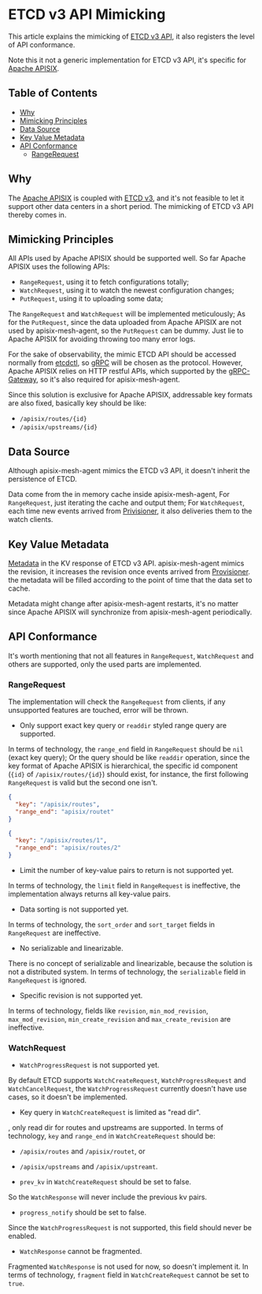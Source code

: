# ETCD v3 API Mimicking

This article explains the mimicking of [ETCD v3 API](https://etcd.io/docs/current/learning/api/), it also registers the
level of API conformance.

Note this it not a generic implementation for ETCD v3 API, it's specific for [Apache APISIX](http://apisix.apache.org/).

## Table of Contents

- [Why](#why)
- [Mimicking Principles](#mimicking-principles)
- [Data Source](#data-source)
- [Key Value Metadata](#key-value-metadata)
- [API Conformance](#api-conformance)
  - [RangeRequest](#rangerequest)

## Why

The [Apache APISIX](http://apisix.apache.org/) is coupled with [ETCD v3](https://etcd.io/), and it's not feasible
to let it support other data centers in a short period. The mimicking of ETCD v3 API thereby comes in.

## Mimicking Principles

All APIs used by Apache APISIX should be supported well.
So far Apache APISIX uses the following APIs:

- `RangeRequest`, using it to fetch configurations totally;
- `WatchRequest`, using it to watch the newest configuration changes;
- `PutRequest`, using it to uploading some data;

The `RangeRequest` and `WatchRequest` will be implemented meticulously;
As for the `PutRequest`, since the data uploaded from Apache APISIX are not used by apisix-mesh-agent,
so the `PutRequest` can be dummy. Just lie to Apache APISIX for avoiding throwing too many error logs.

For the sake of observability, the mimic ETCD API should be accessed normally from [etcdctl](https://etcd.io/docs/current/dev-guide/interacting_v3/),
so [gRPC](https://grpc.io/) will be chosen as the protocol. However, Apache APISIX relies on HTTP restful APIs, which supported by
the [gRPC-Gateway](https://grpc-ecosystem.github.io/grpc-gateway/), so it's also required for apisix-mesh-agent.

Since this solution is exclusive for Apache APISIX, addressable key formats are also fixed, basically key should be like:

- `/apisix/routes/{id}`
- `/apisix/upstreams/{id}`

## Data Source

Although apisix-mesh-agent mimics the ETCD v3 API, it doesn't inherit the persistence of ETCD.

Data come from the in memory cache inside apisix-mesh-agent, For `RangeRequest`, just iterating
the cache and output them; For `WatchRequest`, each time new events arrived from [Privisioner](./the-internal-of-apisix-mesh-agent.md#Provisioner), it also
deliveries them to the watch clients.

## Key Value Metadata

[Metadata](https://github.com/etcd-io/etcd/blob/master/api/mvccpb/kv.proto#L12) in the KV response of
ETCD v3 API. apisix-mesh-agent mimics the revision, it increases the revision once events arrived from
[Provisioner](./the-internal-of-apisix-mesh-agent.md#Provisioner). the metadata will be filled according
to the point of time that the data set to cache.

Metadata might change after apisix-mesh-agent restarts, it's no matter since Apache APISIX will synchronize
from apisix-mesh-agent periodically.

## API Conformance

It's worth mentioning that not all features in `RangeRequest`, `WatchRequest` and others are supported,
only the used parts are implemented.

### RangeRequest

The implementation will check the `RangeRequest` from clients, if any unsupported features are touched,
error will be thrown.

* Only support exact key query or `readdir` styled range query are supported.

In terms of technology, the `range_end` field in `RangeRequest` should be `nil` (exact key query); Or
the query should be like `readdir` operation, since the key format of Apache APISIX is hierarchical,
the specific id component (`{id}` of `/apisix/routes/{id}`) should exist, for instance, the first following
`RangeRequest` is valid but the second one isn't.

```json
{
  "key": "/apisix/routes",
  "range_end": "apisix/routet"
}
```

```json
{
  "key": "/apisix/routes/1",
  "range_end": "apisix/routes/2"
}
```

* Limit the number of key-value pairs to return is not supported yet.

In terms of technology, the `limit` field in `RangeRequest` is ineffective, the implementation always
returns all key-value pairs.

* Data sorting is not supported yet.

In terms of technology, the `sort_order` and `sort_target` fields in `RangeRequest` are ineffective.

* No serializable and linearizable.

There is no concept of serializable and linearizable, because the solution is not a distributed system.
In terms of technology, the `serializable` field in `RangeRequest` is ignored.

* Specific revision is not supported yet.

In terms of technology, fields like `revision`, `min_mod_revision`, `max_mod_revision`, `min_create_revision`
and `max_create_revision` are ineffective.

### WatchRequest

* `WatchProgressRequest` is not supported yet.

By default ETCD supports `WatchCreateRequest`, `WatchProgressRequest` and `WatchCancelRequest`,
the `WatchProgressRequest` currently doesn't have use cases, so it doesn't be implemented.

* Key query in `WatchCreateRequest` is limited as "read dir".

, only read dir for routes and upstreams are supported. In terms of technology, `key` and `range_end` in
`WatchCreateRequest` should be:

  * `/apisix/routes` and `/apisix/routet`, or
  * `/apisix/upstreams` and `/apisix/upstreamt`.

* `prev_kv` in `WatchCreateRequest` should be set to false.

So the `WatchResponse` will never include the previous kv pairs.

* `progress_notify` should be set to false.

Since the `WatchProgressRequest` is not supported, this field should never be enabled.

* `WatchResponse` cannot be fragmented.

Fragmented `WatchResponse` is not used for now, so doesn't implement it. In terms of technology, `fragment` field in
`WatchCreateRequest` cannot be set to `true`.
